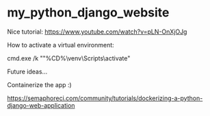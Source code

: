 # my_python_django_website


Nice tutorial: https://www.youtube.com/watch?v=pLN-OnXjOJg

How to activate a virtual environment:

cmd.exe /k ""%CD%\venv\Scripts\activate"

Future ideas...

Containerize the app :)

https://semaphoreci.com/community/tutorials/dockerizing-a-python-django-web-application